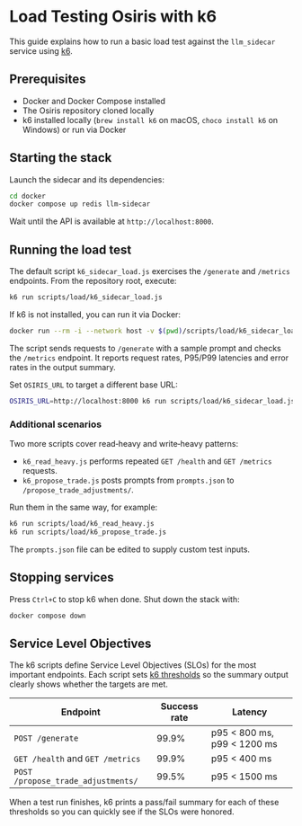 # Load Testing Osiris with k6

This guide explains how to run a basic load test against the `llm_sidecar` service using [k6](https://k6.io/).

## Prerequisites
- Docker and Docker Compose installed
- The Osiris repository cloned locally
- k6 installed locally (`brew install k6` on macOS, `choco install k6` on Windows) or run via Docker

## Starting the stack
Launch the sidecar and its dependencies:

```bash
cd docker
docker compose up redis llm-sidecar
```

Wait until the API is available at `http://localhost:8000`.

## Running the load test
The default script `k6_sidecar_load.js` exercises the `/generate` and `/metrics` endpoints. From the repository root, execute:

```bash
k6 run scripts/load/k6_sidecar_load.js
```

If k6 is not installed, you can run it via Docker:

```bash
docker run --rm -i --network host -v $(pwd)/scripts/load/k6_sidecar_load.js:/script.js grafana/k6 run /script.js
```

The script sends requests to `/generate` with a sample prompt and checks the `/metrics` endpoint. It reports request rates, P95/P99 latencies and error rates in the output summary.

Set `OSIRIS_URL` to target a different base URL:

```bash
OSIRIS_URL=http://localhost:8000 k6 run scripts/load/k6_sidecar_load.js
```

### Additional scenarios

Two more scripts cover read‑heavy and write‑heavy patterns:

* `k6_read_heavy.js` performs repeated `GET /health` and `GET /metrics` requests.
* `k6_propose_trade.js` posts prompts from `prompts.json` to `/propose_trade_adjustments/`.

Run them in the same way, for example:

```bash
k6 run scripts/load/k6_read_heavy.js
k6 run scripts/load/k6_propose_trade.js
```

The `prompts.json` file can be edited to supply custom test inputs.

## Stopping services
Press `Ctrl+C` to stop k6 when done. Shut down the stack with:

```bash
docker compose down
```

## Service Level Objectives

The k6 scripts define Service Level Objectives (SLOs) for the most
important endpoints. Each script sets [k6 thresholds](https://k6.io/docs/using-k6/thresholds/)
so the summary output clearly shows whether the targets are met.

| Endpoint | Success rate | Latency |
| -------- | ------------ | ------- |
| `POST /generate` | 99.9% | p95 < 800&nbsp;ms, p99 < 1200&nbsp;ms |
| `GET /health` and `GET /metrics` | 99.9% | p95 < 400&nbsp;ms |
| `POST /propose_trade_adjustments/` | 99.5% | p95 < 1500&nbsp;ms |

When a test run finishes, k6 prints a pass/fail summary for each of
these thresholds so you can quickly see if the SLOs were honored.
